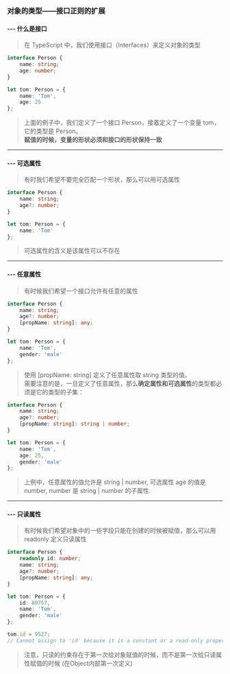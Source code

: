 ### 对象的类型——接口正则的扩展
#### --- 什么是接口
> 在 TypeScript 中，我们使用接口（Interfaces）来定义对象的类型
```typescript
interface Person {
    name: string;
    age: number;
}

let tom: Person = {
    name: 'Tom',
    age: 25
};
```
> 上面的例子中，我们定义了一个接口 Person，接着定义了一个变量 tom，它的类型是 Person。\
> **赋值的时候，变量的形状必须和接口的形状保持一致**
---
#### --- 可选属性
> 有时我们希望不要完全匹配一个形状，那么可以用可选属性
```typescript
interface Person {
    name: string;
    age?: number;
}

let tom: Person = {
    name: 'Tom'
};
```
> 可选属性的含义是该属性可以不存在
---
#### --- 任意属性
> 有时候我们希望一个接口允许有任意的属性
```typescript
interface Person {
    name: string;
    age?: number;
    [propName: string]: any;
}

let tom: Person = {
    name: 'Tom',
    gender: 'male'
};
```
> 使用 [propName: string] 定义了任意属性取 string 类型的值。\
> 需要注意的是，一旦定义了任意属性，那么**确定属性和可选属性**的类型都必须是它的类型的子集：
```typescript
interface Person {
    name: string;
    age?: number;
    [propName: string]: string | number;
}

let tom: Person = {
    name: 'Tom',
    age: 25,
    gender: 'male'
};
```
> 上例中，任意属性的值允许是 string | number, 可选属性 age 的值是 number, number 是 string | number 的子属性.
---
#### --- 只读属性
> 有时候我们希望对象中的一些字段只能在创建的时候被赋值，那么可以用 readonly 定义只读属性
```typescript
interface Person {
    readonly id: number;
    name: string;
    age?: number;
    [propName: string]: any;
}

let tom: Person = {
    id: 89757,
    name: 'Tom',
    gender: 'male'
};

tom.id = 9527;
// Cannot assign to 'id' because it is a constant or a read-only property.
```
> 注意，只读的约束存在于第一次给对象赋值的时候，而不是第一次给只读属性赋值的时候 (在Object内部第一次定义)
